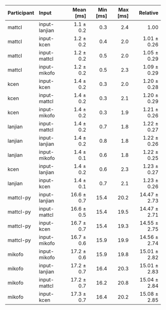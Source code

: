 | Participant | Input | Mean [ms] | Min [ms] | Max [ms] | Relative |
|:---|:---|---:|---:|---:|---:|
| mattcl | input-lanjian | 1.1 ± 0.2 | 0.3 | 2.4 | 1.00 |
| mattcl | input-kcen | 1.2 ± 0.2 | 0.4 | 2.0 | 1.01 ± 0.26 |
| mattcl | input-mattcl | 1.2 ± 0.2 | 0.5 | 2.0 | 1.05 ± 0.29 |
| mattcl | input-mikofo | 1.2 ± 0.2 | 0.5 | 2.3 | 1.09 ± 0.29 |
| kcen | input-kcen | 1.4 ± 0.2 | 0.3 | 2.0 | 1.20 ± 0.28 |
| kcen | input-mattcl | 1.4 ± 0.2 | 0.3 | 2.1 | 1.20 ± 0.29 |
| kcen | input-mikofo | 1.4 ± 0.2 | 0.3 | 1.9 | 1.21 ± 0.26 |
| lanjian | input-mattcl | 1.4 ± 0.2 | 0.7 | 1.8 | 1.22 ± 0.27 |
| lanjian | input-lanjian | 1.4 ± 0.2 | 0.8 | 1.8 | 1.22 ± 0.26 |
| lanjian | input-mikofo | 1.4 ± 0.1 | 0.6 | 1.8 | 1.22 ± 0.25 |
| kcen | input-lanjian | 1.4 ± 0.2 | 0.6 | 2.3 | 1.23 ± 0.27 |
| lanjian | input-kcen | 1.4 ± 0.1 | 0.7 | 2.1 | 1.23 ± 0.26 |
| mattcl-py | input-lanjian | 16.6 ± 0.7 | 15.4 | 20.2 | 14.47 ± 2.73 |
| mattcl-py | input-mattcl | 16.6 ± 0.5 | 15.4 | 19.5 | 14.47 ± 2.71 |
| mattcl-py | input-kcen | 16.7 ± 0.7 | 15.4 | 19.3 | 14.55 ± 2.75 |
| mattcl-py | input-mikofo | 16.7 ± 0.6 | 15.9 | 19.9 | 14.56 ± 2.74 |
| mikofo | input-mikofo | 17.2 ± 0.6 | 15.9 | 19.8 | 15.01 ± 2.82 |
| mikofo | input-lanjian | 17.2 ± 0.7 | 16.4 | 20.3 | 15.01 ± 2.83 |
| mikofo | input-mattcl | 17.2 ± 0.7 | 16.2 | 20.8 | 15.04 ± 2.84 |
| mikofo | input-kcen | 17.3 ± 0.7 | 16.4 | 20.2 | 15.08 ± 2.85 |
